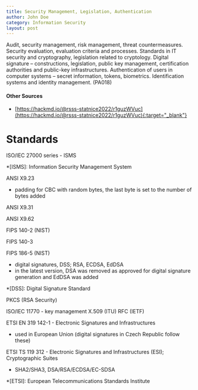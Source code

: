 ```yaml
---
title: Security Management, Legislation, Authentication
author: John Doe
category: Information Security
layout: post
---
```


Audit, security management, risk management, threat countermeasures. Security evaluation, evaluation criteria and processes. Standards in IT security and cryptography, legislation related to cryptology. Digital signature – constructions, legislation, public key management, certification authorities and public-key infrastructures. Authentication of users in computer systems – secret information, tokens, biometrics. Identification systems and identity management. (PA018)

#### Other Sources
- [https://hackmd.io/@rsss-statnice2022/r1guzWVuc](https://hackmd.io/@rsss-statnice2022/r1guzWVuc){:target="_blank"}

# Standards
ISO/IEC 27000 series - ISMS

*[ISMS]: Information Security Management System

ANSI X9.23
- padding for CBC with random bytes, the last byte is set to the number of bytes added

ANSI X9.31

ANSI X9.62

FIPS 140-2 (NIST)

FIPS 140-3

FIPS 186-5 (NIST)
- digital signatures, DSS; RSA, ECDSA, EdDSA
- in the latest version, DSA was removed as approved for digital signature generation and EdDSA was added

*[DSS]: Digital Signature Standard

PKCS (RSA Security)

ISO/IEC 11770 - key management
X.509 (ITU)
RFC (IETF)

ETSI EN 319 142-1 - Electronic Signatures and Infrastructures
- used in European Union (digital signatures in Czech Republic follow these)

ETSI TS 119 312 - Electronic Signatures and Infrastructures (ESI); Cryptographic Suites
- SHA2/SHA3, DSA/RSA/ECDSA/EC-SDSA

*[ETSI]: European Telecommunications Standards Institute
